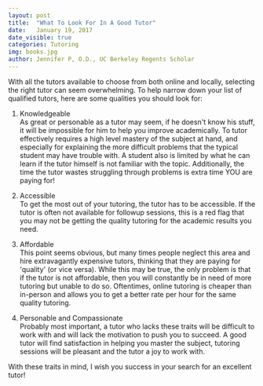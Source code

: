 ```yaml
---
layout: post
title:  "What To Look For In A Good Tutor"
date:   January 19, 2017
date_visible: true
categories: Tutoring
img: books.jpg
author: Jennifer P, O.D., UC Berkeley Regents Scholar
---
```

With all the tutors available to choose from both online and locally, selecting the right tutor can seem overwhelming. To help narrow down your list of qualified tutors, here are some qualities you should look for:

1. Knowledgeable <br>
As great or personable as a tutor may seem, if he doesn't know his stuff, it will be impossible for him to help you improve academically. To tutor effectively requires a high level mastery of the subject at hand, and especially for explaining the more difficult problems that the typical student may have trouble with. A student also is limited by what he can learn if the tutor himself is not familiar with the topic. Additionally, the time the tutor wastes struggling through problems is extra time YOU are paying for!

2. Accessible <br>
To get the most out of your tutoring, the tutor has to be accessible. If the tutor is often not available for followup sessions, this is a red flag that you may not be getting the quality tutoring for the academic results you need.

3. Affordable <br>
This point seems obvious, but many times people neglect this area and hire extravagantly expensive tutors, thinking that they are paying for 'quality' (or vice versa). While this may be true, the only problem is that if the tutor is not affordable, then you will constantly be in need of more tutoring but unable to do so. Oftentimes, online tutoring is cheaper than in-person and allows you to get a better rate per hour for the same quality tutoring.

4. Personable and Compassionate <br>
Probably most important, a tutor who lacks these traits will be difficult to work with and will lack the motivation to push you to succeed. A good tutor will find satisfaction in helping you master the subject, tutoring sessions will be pleasant and the tutor a joy to work with.

With these traits in mind, I wish you success in your search for an excellent tutor!
